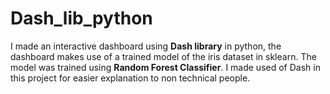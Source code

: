 # Dash_lib_python
 I made an interactive dashboard using **Dash library** in python,
 the dashboard makes use of a trained model of the iris dataset
 in sklearn. The model was trained using **Random Forest Classifier**.
 I made used of Dash in this project for easier explanation to non technical people.
